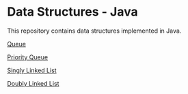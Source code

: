 # Data Structures - Java

This repository contains data structures implemented in Java.

[Queue](../master/Queue.java) 

[Priority Queue](../master/PriorityQueue.java)

[Singly Linked List](../master/SinglyLinkedList.java)

[Doubly Linked List](../master/DoublyLinkedList.java)
